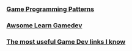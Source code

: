 ### [Game Programming Patterns](https://gameprogrammingpatterns.com/)
### [Awsome Learn Gamedev](https://github.com/notpresident35/awesome-learn-gamedev)
### [The most useful Game Dev links I know](https://www.reddit.com/r/gamedev/comments/u14riy/the_most_useful_game_dev_links_i_know_updated/)
